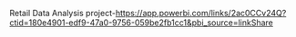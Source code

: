 Retail Data Analysis project-https://app.powerbi.com/links/2ac0CCv24Q?ctid=180e4901-edf9-47a0-9756-059be2fb1cc1&pbi_source=linkShare
